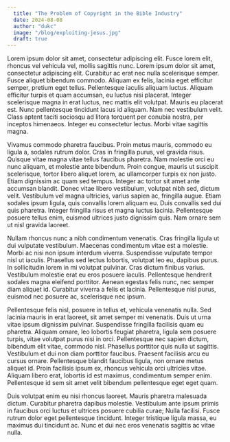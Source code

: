 ```yaml
---
  title: "The Problem of Copyright in the Bible Industry"
  date: 2024-08-08
  author: "dukc"
  image: "/blog/exploiting-jesus.jpg"
  draft: true
---
```


Lorem ipsum dolor sit amet, consectetur adipiscing elit. Fusce lorem elit, rhoncus vel vehicula vel, mollis sagittis nunc. Lorem ipsum dolor sit amet, consectetur adipiscing elit. Curabitur ac erat nec nulla scelerisque semper. Fusce aliquet bibendum commodo. Aliquam ex felis, lacinia eget efficitur semper, pretium eget tellus. Pellentesque iaculis aliquam luctus. Aliquam efficitur turpis et quam accumsan, eu luctus nisi placerat. Integer scelerisque magna in erat luctus, nec mattis elit volutpat. Mauris eu placerat est. Nunc pellentesque tincidunt lacus id aliquam. Nam nec vestibulum velit. Class aptent taciti sociosqu ad litora torquent per conubia nostra, per inceptos himenaeos. Integer eu consectetur lectus. Morbi vitae sagittis magna.

Vivamus commodo pharetra faucibus. Proin metus mauris, commodo eu ligula a, sodales rutrum dolor. Cras in fringilla purus, vel gravida risus. Quisque vitae magna vitae tellus faucibus pharetra. Nam molestie orci eu nunc aliquam, et molestie ante bibendum. Proin congue, mauris ut suscipit scelerisque, tortor libero aliquet lorem, ac ullamcorper turpis ex non justo. Etiam dignissim ac quam sed tempus. Integer ac tortor sit amet ante accumsan blandit. Donec vitae libero vestibulum, volutpat nibh sed, dictum velit. Vestibulum vel magna ultricies, varius sapien ac, fringilla augue. Etiam sodales ipsum ligula, quis convallis lorem aliquam eu. Duis convallis sed dui quis pharetra. Integer fringilla risus et magna luctus lacinia. Pellentesque posuere tellus enim, euismod ultrices justo dignissim quis. Nam ornare sem ut nisl gravida laoreet.

Nullam rhoncus nunc a nibh condimentum venenatis. Cras fringilla ligula ut dui vulputate vestibulum. Maecenas condimentum vitae est a molestie. Morbi ac nisi non ipsum interdum viverra. Suspendisse vulputate tempor nisl ut iaculis. Phasellus sed lectus lobortis, volutpat leo eu, dapibus purus. In sollicitudin lorem in mi volutpat pulvinar. Cras dictum finibus varius. Vestibulum molestie erat eu eros posuere iaculis. Pellentesque hendrerit sodales magna eleifend porttitor. Aenean egestas felis nunc, nec semper diam aliquet id. Curabitur viverra a felis et lacinia. Pellentesque nisl purus, euismod nec posuere ac, scelerisque nec ipsum.

Pellentesque felis nisl, posuere in tellus et, vehicula venenatis nulla. Sed lacinia mauris in erat laoreet, sit amet semper mi venenatis. Duis ut urna vitae ipsum dignissim pulvinar. Suspendisse fringilla facilisis quam eu pharetra. Aliquam ornare, leo lobortis feugiat pharetra, ligula sem posuere turpis, vitae volutpat purus nisi in orci. Pellentesque nec sapien dictum, bibendum elit vitae, commodo nisl. Phasellus porttitor quis nulla ut sagittis. Vestibulum et dui non diam porttitor faucibus. Praesent facilisis arcu eu cursus ornare. Pellentesque blandit faucibus ligula, non ornare metus aliquet id. Proin facilisis ipsum ex, rhoncus vehicula orci ultricies vitae. Aliquam libero erat, lobortis id est maximus, condimentum semper enim. Pellentesque id sem sit amet velit bibendum pellentesque eget eget quam.

Duis volutpat enim eu nisi rhoncus laoreet. Mauris pharetra malesuada dictum. Curabitur pharetra dapibus molestie. Vestibulum ante ipsum primis in faucibus orci luctus et ultrices posuere cubilia curae; Nulla facilisi. Fusce rutrum dolor eget pellentesque tincidunt. Integer tristique ligula massa, eu maximus dui tincidunt ac. Nunc et dui nec eros venenatis sagittis ac vitae nulla.
